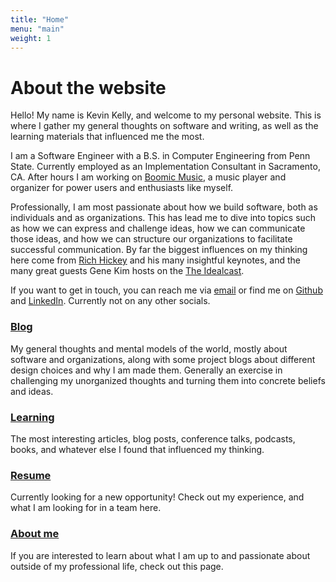 ```yaml
---
title: "Home"
menu: "main"
weight: 1
---
```


# About the website
Hello! My name is Kevin Kelly, and welcome to my personal website. This is where I gather my general thoughts on software and writing, as well as the learning materials that influenced me the most. 

I am a Software Engineer with a B.S. in Computer Engineering from Penn State. Currently employed as an Implementation Consultant in Sacramento, CA. After hours I am working on [Boomic Music](/blog/tags/boomic), a music player and organizer for power users and enthusiasts like myself.

Professionally, I am most passionate about how we build software, both as individuals and as organizations. This has lead me to dive into topics such as how we can express and challenge ideas, how we can communicate those ideas, and how we can structure our organizations to facilitate successful communication. By far the biggest influences on my thinking here come from [Rich Hickey](/blog/tags/rich-hickey) and his many insightful keynotes, and the many great guests Gene Kim hosts on the [The Idealcast](/blog/learning/idealcast).

If you want to get in touch, you can reach me via [email](mailto:kevink2019@gmail.com) or find me on [Github](https://github.com/kevink2022) and [LinkedIn](https://www.linkedin.com/in/kevink2019/). Currently not on any other socials.
### [Blog](/blog/blog/)
My general thoughts and mental models of the world, mostly about software and organizations, along with some project blogs about different design choices and why I am made them. Generally an exercise in challenging my unorganized thoughts and turning them into concrete beliefs and ideas. 
### [Learning](/blog/learning/)
The most interesting articles, blog posts, conference talks, podcasts, books, and whatever else I found that influenced my thinking.
### [Resume](/blog/resume/)
Currently looking for a new opportunity! Check out my experience, and what I am looking for in a team here.
### [About me](/blog/about_me/)
If you are interested to learn about what I am up to and passionate about outside of my professional life, check out this page.
